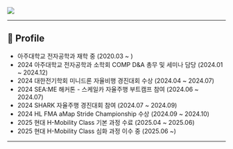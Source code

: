 <img src="https://capsule-render.vercel.app/api?type=waving&color=F28B30&height=200&section=header&text=Jeomyo's%20GitHub!&fontSize=40&fontColor=ffffff" />

---

## 🏫 Profile

- 아주대학교 전자공학과 재학 중 (2020.03 ~ )
- 2024 아주대학교 전자공학과 소학회 COMP D&A 총무 및 세미나 담당 (2024.01 ~ 2024.12)
- 2024 대한전기학회 미니드론 자율비행 경진대회 수상 (2024.04 ~ 2024.07)
- 2024 SEA:ME 해커톤 - 스케일카 자율주행 부트캠프 참여 (2024.06 ~ 2024.07)
- 2024 SHARK 자율주행 경진대회 참여 (2024.07 ~ 2024.09)
- 2024 HL FMA aMap Stride Championship 수상 (2024.09 ~ 2024.10)
- 2025 현대 H-Mobility Class 기본 과정 수료 (2025.04 ~ 2025.06)
- 2025 현대 H-Mobility Class 심화 과정 이수 중 (2025.06 ~)

---
